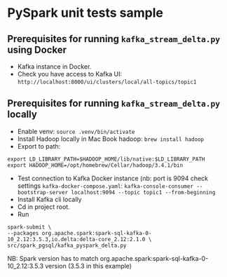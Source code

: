 # PySpark unit tests sample

## Prerequisites for running `kafka_stream_delta.py` using Docker
- Kafka instance in Docker.
- Check you have access to Kafka UI: `http://localhost:8000/ui/clusters/local/all-topics/topic1`

## Prerequisites for running `kafka_stream_delta.py` locally
- Enable venv: `source .venv/bin/activate`
- Install Hadoop locally in Mac Book hadoop:
`brew install hadoop`
- Export to path:
```
export LD_LIBRARY_PATH=$HADOOP_HOME/lib/native:$LD_LIBRARY_PATH
export HADOOP_HOME=/opt/homebrew/Cellar/hadoop/3.4.1/bin 
```
- Test connection to Kafka Docker instance (nb: port is 9094 check settings `kafka-docker-compose.yaml`:
`kafka-console-consumer --bootstrap-server localhost:9094 --topic topic1 --from-beginning`
- Install Kafka cli locally
- Cd in project root.
- Run
```
spark-submit \
--packages org.apache.spark:spark-sql-kafka-0-10_2.12:3.5.3,io.delta:delta-core_2.12:2.1.0 \
src/spark_pgsql/kafka_pyspark_delta.py
```
NB: Spark version has to match org.apache.spark:spark-sql-kafka-0-10_2.12:3.5.3 version (3.5.3 in this example)



  